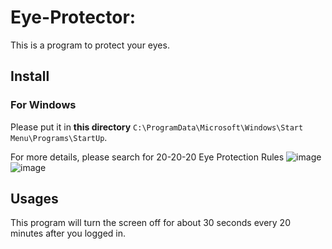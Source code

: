 # Eye-Protector:

This is a program to protect your eyes.

## Install
### For Windows
Please put it in **this directory** `C:\ProgramData\Microsoft\Windows\Start Menu\Programs\StartUp`.


For more details, please search for 20-20-20 Eye Protection Rules ![image](https://gimg2.baidu.com/image_search/src=http%3A%2F%2Finews.gtimg.com%2Fnewsapp_match%2F0%2F11322742675%2F0.jpg&refer=http%3A%2F%2Finews.gtimg.com&app=2002&size=f9999,10000&q=a80&n=0&g=0n&fmt=jpeg?sec=1633875228&t=327daacfe0ac45c61fdf19fe8d9aa051)
![image](https://gimg2.baidu.com/image_search/src=http%3A%2F%2Fimg1.gtimg.com%2Fcq%2Fpics%2Fhv1%2F131%2F134%2F2322%2F151022351.png&refer=http%3A%2F%2Fimg1.gtimg.com&app=2002&size=f9999,10000&q=a80&n=0&g=0n&fmt=jpeg?sec=1633875289&t=c82b3fdd7e6a9e84ecea1f7411348a39)

## Usages

This program will turn the screen off for about 30 seconds every 20 minutes after you logged in.
